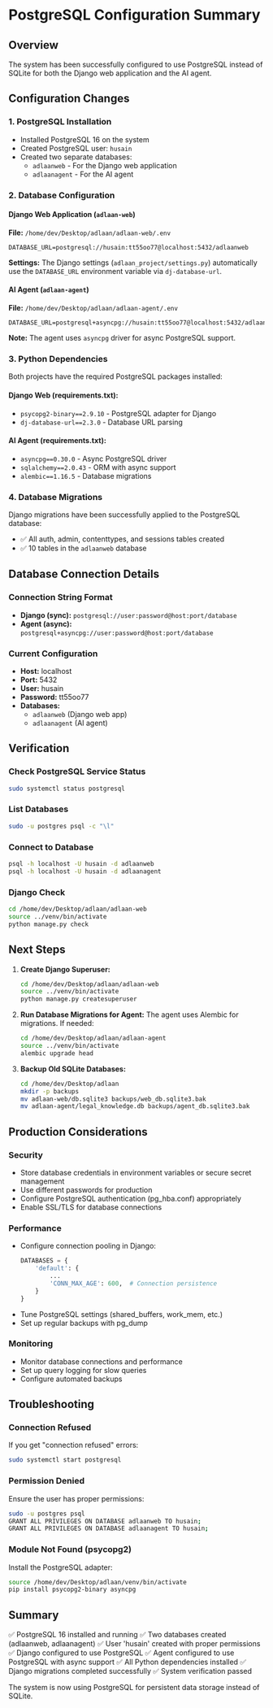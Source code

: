 # PostgreSQL Configuration Summary

## Overview
The system has been successfully configured to use PostgreSQL instead of SQLite for both the Django web application and the AI agent.

## Configuration Changes

### 1. PostgreSQL Installation
- Installed PostgreSQL 16 on the system
- Created PostgreSQL user: `husain`
- Created two separate databases:
  - `adlaanweb` - For the Django web application
  - `adlaanagent` - For the AI agent

### 2. Database Configuration

#### Django Web Application (`adlaan-web`)
**File:** `/home/dev/Desktop/adlaan/adlaan-web/.env`
```env
DATABASE_URL=postgresql://husain:tt55oo77@localhost:5432/adlaanweb
```

**Settings:** The Django settings (`adlaan_project/settings.py`) automatically use the `DATABASE_URL` environment variable via `dj-database-url`.

#### AI Agent (`adlaan-agent`)
**File:** `/home/dev/Desktop/adlaan/adlaan-agent/.env`
```env
DATABASE_URL=postgresql+asyncpg://husain:tt55oo77@localhost:5432/adlaanagent
```

**Note:** The agent uses `asyncpg` driver for async PostgreSQL support.

### 3. Python Dependencies
Both projects have the required PostgreSQL packages installed:

#### Django Web (requirements.txt):
- `psycopg2-binary==2.9.10` - PostgreSQL adapter for Django
- `dj-database-url==2.3.0` - Database URL parsing

#### AI Agent (requirements.txt):
- `asyncpg==0.30.0` - Async PostgreSQL driver
- `sqlalchemy==2.0.43` - ORM with async support
- `alembic==1.16.5` - Database migrations

### 4. Database Migrations
Django migrations have been successfully applied to the PostgreSQL database:
- ✅ All auth, admin, contenttypes, and sessions tables created
- ✅ 10 tables in the `adlaanweb` database

## Database Connection Details

### Connection String Format
- **Django (sync):** `postgresql://user:password@host:port/database`
- **Agent (async):** `postgresql+asyncpg://user:password@host:port/database`

### Current Configuration
- **Host:** localhost
- **Port:** 5432
- **User:** husain
- **Password:** tt55oo77
- **Databases:**
  - `adlaanweb` (Django web app)
  - `adlaanagent` (AI agent)

## Verification

### Check PostgreSQL Service Status
```bash
sudo systemctl status postgresql
```

### List Databases
```bash
sudo -u postgres psql -c "\l"
```

### Connect to Database
```bash
psql -h localhost -U husain -d adlaanweb
psql -h localhost -U husain -d adlaanagent
```

### Django Check
```bash
cd /home/dev/Desktop/adlaan/adlaan-web
source ../venv/bin/activate
python manage.py check
```

## Next Steps

1. **Create Django Superuser:**
   ```bash
   cd /home/dev/Desktop/adlaan/adlaan-web
   source ../venv/bin/activate
   python manage.py createsuperuser
   ```

2. **Run Database Migrations for Agent:**
   The agent uses Alembic for migrations. If needed:
   ```bash
   cd /home/dev/Desktop/adlaan/adlaan-agent
   source ../venv/bin/activate
   alembic upgrade head
   ```

3. **Backup Old SQLite Databases:**
   ```bash
   cd /home/dev/Desktop/adlaan
   mkdir -p backups
   mv adlaan-web/db.sqlite3 backups/web_db.sqlite3.bak
   mv adlaan-agent/legal_knowledge.db backups/agent_db.sqlite3.bak
   ```

## Production Considerations

### Security
- Store database credentials in environment variables or secure secret management
- Use different passwords for production
- Configure PostgreSQL authentication (pg_hba.conf) appropriately
- Enable SSL/TLS for database connections

### Performance
- Configure connection pooling in Django:
  ```python
  DATABASES = {
      'default': {
          ...
          'CONN_MAX_AGE': 600,  # Connection persistence
      }
  }
  ```
- Tune PostgreSQL settings (shared_buffers, work_mem, etc.)
- Set up regular backups with pg_dump

### Monitoring
- Monitor database connections and performance
- Set up query logging for slow queries
- Configure automated backups

## Troubleshooting

### Connection Refused
If you get "connection refused" errors:
```bash
sudo systemctl start postgresql
```

### Permission Denied
Ensure the user has proper permissions:
```bash
sudo -u postgres psql
GRANT ALL PRIVILEGES ON DATABASE adlaanweb TO husain;
GRANT ALL PRIVILEGES ON DATABASE adlaanagent TO husain;
```

### Module Not Found (psycopg2)
Install the PostgreSQL adapter:
```bash
source /home/dev/Desktop/adlaan/venv/bin/activate
pip install psycopg2-binary asyncpg
```

## Summary

✅ PostgreSQL 16 installed and running
✅ Two databases created (adlaanweb, adlaanagent)
✅ User 'husain' created with proper permissions
✅ Django configured to use PostgreSQL
✅ Agent configured to use PostgreSQL with async support
✅ All Python dependencies installed
✅ Django migrations completed successfully
✅ System verification passed

The system is now using PostgreSQL for persistent data storage instead of SQLite.
